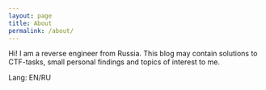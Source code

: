 ```yaml
---
layout: page
title: About
permalink: /about/
---
```


Hi!
I am a reverse engineer from Russia. 
This blog may contain solutions to CTF-tasks, small personal findings and topics of interest to me.

Lang: EN/RU
